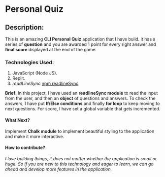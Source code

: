 # Personal Quiz

## Description:
This is an amazing **CLI Personal Quiz** application that I have build. It has a series of **question** and you are awarded 1 point for every right answer and **final score** displayed at the end of the game.

### Technologies Used:
1) JavaScript (Node JS).
2) Replit.
3) *readLineSync* [npm readlineSync](https://www.npmjs.com/package/readline-sync)

**Brief:** In this project, I have used an **readlineSync module** to read the input from the user, and then an **object** of questions and answers. To check the answers, I have put **If/Else conditions** and finally **for loop** to keep moving to next questions. For score, I have set a global variable that gets incremented.

#### What Next?
Implement **Chalk module** to implement beautiful styling  to the application and make it more interactive.

#### How to contribute?

_I love building things, it does not matter whether the application is small or huge. So if you are new to this technology and eager to learn, we can go ahead and develop more features in the application._ 
